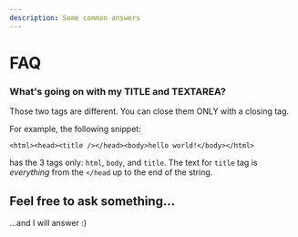 ```yaml
---
description: Some common answers
---
```


# FAQ

### What's going on with my TITLE and TEXTAREA?

Those two tags are different. You can close them ONLY with a closing tag.

For example, the following snippet:

```markup
<html><head><title /></head><body>hello world!</body></html>
```

has the 3 tags only: `html`, `body`, and `title`. The text for `title` tag is _everything_ from the `</head` up to the end of the string.

## Feel free to ask something...

...and I will answer :\)

